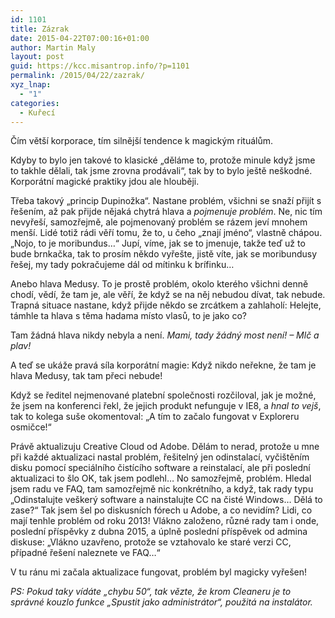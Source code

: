 ```yaml
---
id: 1101
title: Zázrak
date: 2015-04-22T07:00:16+01:00
author: Martin Maly
layout: post
guid: https://kcc.misantrop.info/?p=1101
permalink: /2015/04/22/zazrak/
xyz_lnap:
  - "1"
categories:
  - Kuřecí
---
```

Čím větší korporace, tím silnější tendence k magickým rituálům.

Kdyby to bylo jen takové to klasické &#8222;děláme to, protože minule když jsme to takhle dělali, tak jsme zrovna prodávali&#8220;, tak by to bylo ještě neškodné. Korporátní magické praktiky jdou ale hlouběji.

Třeba takový &#8222;princip Dupinožka&#8220;. Nastane problém, všichni se snaží přijít s řešením, až pak přijde nějaká chytrá hlava a _pojmenuje problém_. Ne, nic tím nevyřeší, samozřejmě, ale pojmenovaný problém se rázem jeví mnohem menší. Lidé totiž rádi věří tomu, že to, u čeho &#8222;znají jméno&#8220;, vlastně chápou. &#8222;Nojo, to je moribundus&#8230;&#8220; Jupí, víme, jak se to jmenuje, takže teď už to bude brnkačka, tak to prosím někdo vyřešte, jistě víte, jak se moribundusy řešej, my tady pokračujeme dál od mítinku k brífinku&#8230;

Anebo hlava Medusy. To je prostě problém, okolo kterého všichni denně chodí, vědí, že tam je, ale věří, že když se na něj nebudou dívat, tak nebude. Trapná situace nastane, když přijde někdo se zrcátkem a zahlaholí: Helejte, támhle ta hlava s těma hadama místo vlasů, to je jako co?

Tam žádná hlava nikdy nebyla a není. _Mami, tady žádný most není! &#8211; Mlč a plav!_

A teď se ukáže pravá síla korporátní magie: Když nikdo neřekne, že tam je hlava Medusy, tak tam přeci nebude!

Když se ředitel nejmenované platební společnosti rozčiloval, jak je možné, že jsem na konferenci řekl, že jejich produkt nefunguje v IE8, a _hnal to vejš_, tak to kolega suše okomentoval: &#8222;A tím to začalo fungovat v Exploreru osmičce!&#8220;

Právě aktualizuju Creative Cloud od Adobe. Dělám to nerad, protože u mne při každé aktualizaci nastal problém, řešitelný jen odinstalací, vyčištěním disku pomocí speciálního čistícího software a reinstalací, ale při poslední aktualizaci to šlo OK, tak jsem podlehl&#8230; No samozřejmě, problém. Hledal jsem radu ve FAQ, tam samozřejmě nic konkrétního, a když, tak rady typu &#8222;Odinstalujte veškerý software a nainstalujte CC na čisté Windows&#8230; Dělá to zase?&#8220; Tak jsem šel po diskusních fórech u Adobe, a co nevidím? Lidi, co mají tenhle problém od roku 2013! Vlákno založeno, různé rady tam i onde, poslední příspěvky z dubna 2015, a úplně poslední příspěvek od admina diskuse: &#8222;Vlákno uzavřeno, protože se vztahovalo ke staré verzi CC, případné řešení naleznete ve FAQ&#8230;&#8220;

V tu ránu mi začala aktualizace fungovat, problém byl magicky vyřešen!

_PS: Pokud taky vídáte &#8222;chybu 50&#8220;, tak vězte, že krom Cleaneru je to správné kouzlo funkce &#8222;Spustit jako administrátor&#8220;, použitá na instalátor._